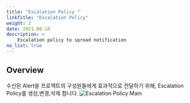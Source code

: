 ```yaml
---
title: "Escalation Policy "
linkTitle: "Escalation Policy"
weight: 3
date: 2021-08-10
description: >
    Escalation policy to spread notification
no_list: true
---
```


## Overview
수신된 Alert을 프로젝트의 구성원들에게 효과적으로 전달하기 위해, Escalation Policy를 생성,변경,삭제 합니다.
![Escalation Policy Main](/ko/docs/guides/alert_manager/escalation_policy/escalation_policy_img/escalation_policy_img_01.png)





